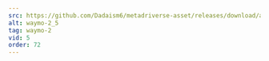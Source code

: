 ```yaml
---
src: https://github.com/Dadaism6/metadriverse-asset/releases/download/assetsv1.0.2/waymo-2_5.mp4
alt: waymo-2_5
tag: waymo-2
vid: 5
order: 72
---
```

